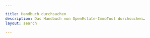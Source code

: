 ```yaml
---

title: Handbuch durchsuchen
description: Das Handbuch von OpenEstate-ImmoTool durchsuchen…
layout: search

---
```


